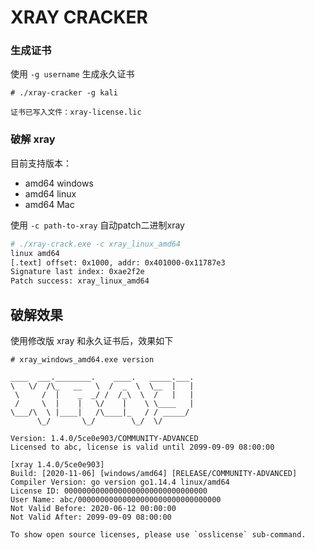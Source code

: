 # XRAY CRACKER

### 生成证书

使用 `-g username` 生成永久证书

```shell
# ./xray-cracker -g kali

证书已写入文件：xray-license.lic
```

### 破解 xray

目前支持版本：

- amd64 windows
- amd64 linux
- amd64 Mac

使用 `-c path-to-xray` 自动patch二进制xray

```bash
# ./xray-crack.exe -c xray_linux_amd64
linux amd64
[.text] offset: 0x1000, addr: 0x401000-0x11787e3
Signature last index: 0xae2f2e
Patch success: xray_linux_amd64
```

## 破解效果

使用修改版 xray 和永久证书后，效果如下

```shell
# xray_windows_amd64.exe version

____  ___.________.    ____.   _____.___.
\   \/  /\_   __   \  /  _  \  \__  |   |
 \     /  |    _  _/ /  /_\  \  /   |   |
 /     \  |    |   \/    |    \ \____   |
\___/\  \ |____|   /\____|_   / / _____/
      \_/       \_/        \_/  \/

Version: 1.4.0/5ce0e903/COMMUNITY-ADVANCED
Licensed to abc, license is valid until 2099-09-09 08:00:00

[xray 1.4.0/5ce0e903]
Build: [2020-11-06] [windows/amd64] [RELEASE/COMMUNITY-ADVANCED]
Compiler Version: go version go1.14.4 linux/amd64
License ID: 00000000000000000000000000000000
User Name: abc/00000000000000000000000000000000
Not Valid Before: 2020-06-12 00:00:00
Not Valid After: 2099-09-09 08:00:00

To show open source licenses, please use `osslicense` sub-command.
```
